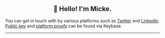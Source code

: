<h2 align="center">👋 Hello! I'm Micke.</h2>
You can get in touch with by various platforms such as <a href="https://twitter.com/mickenimell">Twitter</a> and <a href="https://www.linkedin.com/in/mickenimell/">LinkedIn</a>. <a href="https://keybase.io/mickenimell/pgp_keys.asc">Public key</a> and <a href="https://keybase.io/mickenimell">platform proofs</a> can be found via Keybase.

<hr/>

<!--
**mnl/mnl** is a ✨ _special_ ✨ repository because its `README.md` (this file) appears on your GitHub profile.

Here are some ideas to get you started:

- 🔭 I’m currently working on ...
- 🌱 I’m currently learning ...
- 👯 I’m looking to collaborate on ...
- 🤔 I’m looking for help with ...
- 💬 Ask me about ...
- 📫 How to reach me: ...
- 😄 Pronouns: ...
- ⚡ Fun fact: ...
-->
